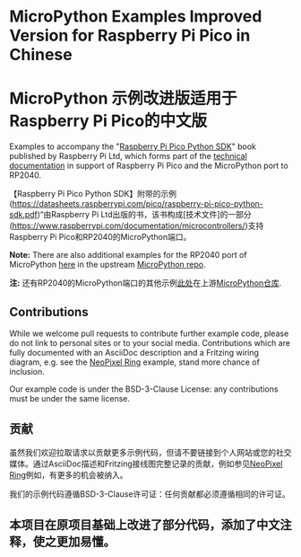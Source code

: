 # MicroPython Examples Improved Version for Raspberry Pi Pico in Chinese
# MicroPython 示例改进版适用于Raspberry Pi Pico的中文版

Examples to accompany the "[Raspberry Pi Pico Python SDK](https://datasheets.raspberrypi.com/pico/raspberry-pi-pico-python-sdk.pdf)" book published by Raspberry Pi Ltd, which forms part of the [technical documentation](https://www.raspberrypi.com/documentation/microcontrollers/) in support of Raspberry Pi Pico and the MicroPython port to RP2040.

【Raspberry Pi Pico Python SDK】附带的示例(https://datasheets.raspberrypi.com/pico/raspberry-pi-pico-python-sdk.pdf)“由Raspberry Pi Ltd出版的书，该书构成[技术文件]的一部分(https://www.raspberrypi.com/documentation/microcontrollers/)支持Raspberry Pi Pico和RP2040的MicroPython端口。

**Note:** There are also additional examples for the RP2040 port of MicroPython [here](https://github.com/micropython/micropython/tree/master/examples/rp2) in the upstream [MicroPython repo](https://github.com/micropython/micropython).

**注:** 还有RP2040的MicroPython端口的其他示例[此处](https://github.com/micropython/micropython/tree/master/examples/rp2)在上游[MicroPython仓库](https://github.com/micropython/micropython).

## Contributions

While we welcome pull requests to contribute further example code, please do not link to personal sites or to your social media. Contributions which are fully documented with an AsciiDoc description and a Fritzing wiring diagram, e.g. see the [NeoPixel Ring](https://github.com/raspberrypi/pico-micropython-examples/tree/master/pio/neopixel_ring) example, stand more chance of inclusion.

Our example code is under the BSD-3-Clause License: any contributions must be under the same license.

## 贡献

虽然我们欢迎拉取请求以贡献更多示例代码，但请不要链接到个人网站或您的社交媒体。通过AsciiDoc描述和Fritzing接线图完整记录的贡献，例如参见[NeoPixel Ring](https://github.com/raspberrypi/pico-micropython-examples/tree/master/pio/neopixel_ring)例如，有更多的机会被纳入。

我们的示例代码遵循BSD-3-Clause许可证：任何贡献都必须遵循相同的许可证。

## 本项目在原项目基础上改进了部分代码，添加了中文注释，使之更加易懂。
